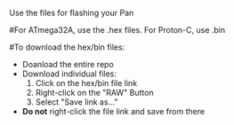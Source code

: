 Use the files for flashing your Pan

#For ATmega32A, use the .hex files. For Proton-C, use .bin

#To download the hex/bin files:
 -  Doanload the entire repo
 -  Download individual files:
    1. Click on the hex/bin file link
    2. Right-click on the "RAW" Button
    3. Select "Save link as..."
 -  **Do not** right-click the file link and save from there